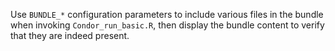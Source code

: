Use `BUNDLE_*` configuration parameters to include various files in the
bundle when invoking `Condor_run_basic.R`, then display the bundle content
to verify that they are indeed present.
